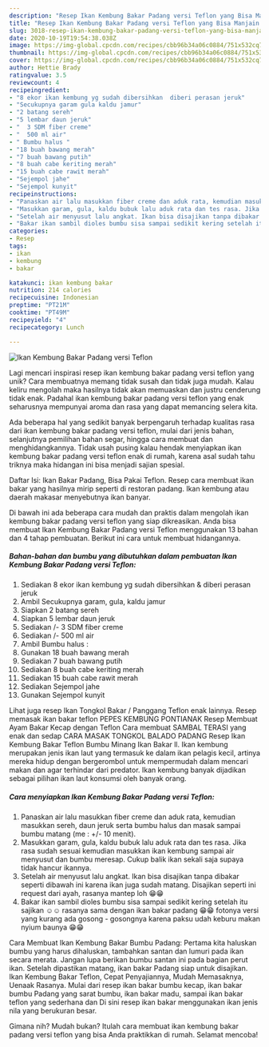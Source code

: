 ```yaml
---
description: "Resep Ikan Kembung Bakar Padang versi Teflon yang Bisa Manjain Lidah"
title: "Resep Ikan Kembung Bakar Padang versi Teflon yang Bisa Manjain Lidah"
slug: 3018-resep-ikan-kembung-bakar-padang-versi-teflon-yang-bisa-manjain-lidah
date: 2020-10-19T19:54:38.038Z
image: https://img-global.cpcdn.com/recipes/cbb96b34a06c0884/751x532cq70/ikan-kembung-bakar-padang-versi-teflon-foto-resep-utama.jpg
thumbnail: https://img-global.cpcdn.com/recipes/cbb96b34a06c0884/751x532cq70/ikan-kembung-bakar-padang-versi-teflon-foto-resep-utama.jpg
cover: https://img-global.cpcdn.com/recipes/cbb96b34a06c0884/751x532cq70/ikan-kembung-bakar-padang-versi-teflon-foto-resep-utama.jpg
author: Hettie Brady
ratingvalue: 3.5
reviewcount: 4
recipeingredient:
- "8 ekor ikan kembung yg sudah dibersihkan  diberi perasan jeruk"
- "Secukupnya garam gula kaldu jamur"
- "2 batang sereh"
- "5 lembar daun jeruk"
- "  3 SDM fiber creme"
- "  500 ml air"
- " Bumbu halus "
- "18 buah bawang merah"
- "7 buah bawang putih"
- "8 buah cabe keriting merah"
- "15 buah cabe rawit merah"
- "Sejempol jahe"
- "Sejempol kunyit"
recipeinstructions:
- "Panaskan air lalu masukkan fiber creme dan aduk rata, kemudian masukkan sereh, daun jeruk serta bumbu halus dan masak sampai bumbu matang (me : +/- 10 menit)."
- "Masukkan garam, gula, kaldu bubuk lalu aduk rata dan tes rasa. Jika rasa sudah sesuai kemudian masukkan ikan kembung sampai air menyusut dan bumbu meresap. Cukup balik ikan sekali saja supaya tidak hancur ikannya."
- "Setelah air menyusut lalu angkat. Ikan bisa disajikan tanpa dibakar seperti dibawah ini karena ikan juga sudah matang. Disajikan seperti ini request dari ayah, rasanya mantep loh 😁😁"
- "Bakar ikan sambil dioles bumbu sisa sampai sedikit kering setelah itu sajikan ☺️☺️ rasanya sama dengan ikan bakar padang 😁😁 fotonya versi yang kurang ada gosong - gosongnya karena paksu udah keburu makan nyium baunya 😁😁"
categories:
- Resep
tags:
- ikan
- kembung
- bakar

katakunci: ikan kembung bakar 
nutrition: 214 calories
recipecuisine: Indonesian
preptime: "PT21M"
cooktime: "PT49M"
recipeyield: "4"
recipecategory: Lunch

---
```



![Ikan Kembung Bakar Padang versi Teflon](https://img-global.cpcdn.com/recipes/cbb96b34a06c0884/751x532cq70/ikan-kembung-bakar-padang-versi-teflon-foto-resep-utama.jpg)

Lagi mencari inspirasi resep ikan kembung bakar padang versi teflon yang unik? Cara membuatnya memang tidak susah dan tidak juga mudah. Kalau keliru mengolah maka hasilnya tidak akan memuaskan dan justru cenderung tidak enak. Padahal ikan kembung bakar padang versi teflon yang enak seharusnya mempunyai aroma dan rasa yang dapat memancing selera kita.

Ada beberapa hal yang sedikit banyak berpengaruh terhadap kualitas rasa dari ikan kembung bakar padang versi teflon, mulai dari jenis bahan, selanjutnya pemilihan bahan segar, hingga cara membuat dan menghidangkannya. Tidak usah pusing kalau hendak menyiapkan ikan kembung bakar padang versi teflon enak di rumah, karena asal sudah tahu triknya maka hidangan ini bisa menjadi sajian spesial.

Daftar Isi: Ikan Bakar Padang, Bisa Pakai Teflon. Resep cara membuat ikan bakar yang hasilnya mirip seperti di restoran padang. Ikan kembung atau daerah makasar menyebutnya ikan banyar.


Di bawah ini ada beberapa cara mudah dan praktis dalam mengolah ikan kembung bakar padang versi teflon yang siap dikreasikan. Anda bisa membuat Ikan Kembung Bakar Padang versi Teflon menggunakan 13 bahan dan 4 tahap pembuatan. Berikut ini cara untuk membuat hidangannya.

<!--inarticleads1-->

##### Bahan-bahan dan bumbu yang dibutuhkan dalam pembuatan Ikan Kembung Bakar Padang versi Teflon:

1. Sediakan 8 ekor ikan kembung yg sudah dibersihkan &amp; diberi perasan jeruk
1. Ambil Secukupnya garam, gula, kaldu jamur
1. Siapkan 2 batang sereh
1. Siapkan 5 lembar daun jeruk
1. Sediakan  /- 3 SDM fiber creme
1. Sediakan  /- 500 ml air
1. Ambil  Bumbu halus :
1. Gunakan 18 buah bawang merah
1. Sediakan 7 buah bawang putih
1. Sediakan 8 buah cabe keriting merah
1. Sediakan 15 buah cabe rawit merah
1. Sediakan Sejempol jahe
1. Gunakan Sejempol kunyit


Lihat juga resep Ikan Tongkol Bakar / Panggang Teflon enak lainnya. Resep memasak ikan bakar teflon PEPES KEMBUNG PONTIANAK Resep Membuat Ayam Bakar Kecap dengan Teflon Cara membuat SAMBAL TERASI yang enak dan sedap CARA MASAK TONGKOL BALADO PADANG Resep Ikan Kembung Bakar Teflon Bumbu Minang Ikan Bakar ll. Ikan kembung merupakan jenis ikan laut yang termasuk ke dalam ikan pelagis kecil, artinya mereka hidup dengan bergerombol untuk mempermudah dalam mencari makan dan agar terhindar dari predator. Ikan kembung banyak dijadikan sebagai pilihan ikan laut konsumsi oleh banyak orang. 

<!--inarticleads2-->

##### Cara menyiapkan Ikan Kembung Bakar Padang versi Teflon:

1. Panaskan air lalu masukkan fiber creme dan aduk rata, kemudian masukkan sereh, daun jeruk serta bumbu halus dan masak sampai bumbu matang (me : +/- 10 menit).
1. Masukkan garam, gula, kaldu bubuk lalu aduk rata dan tes rasa. Jika rasa sudah sesuai kemudian masukkan ikan kembung sampai air menyusut dan bumbu meresap. Cukup balik ikan sekali saja supaya tidak hancur ikannya.
1. Setelah air menyusut lalu angkat. Ikan bisa disajikan tanpa dibakar seperti dibawah ini karena ikan juga sudah matang. Disajikan seperti ini request dari ayah, rasanya mantep loh 😁😁
1. Bakar ikan sambil dioles bumbu sisa sampai sedikit kering setelah itu sajikan ☺️☺️ rasanya sama dengan ikan bakar padang 😁😁 fotonya versi yang kurang ada gosong - gosongnya karena paksu udah keburu makan nyium baunya 😁😁


Cara Membuat Ikan Kembung Bakar Bumbu Padang: Pertama kita haluskan bumbu yang harus dihaluskan, tambahkan santan dan lumuri pada ikan secara merata. Jangan lupa berikan bumbu santan ini pada bagian perut ikan. Setelah dipastikan matang, ikan bakar Padang siap untuk disajikan. Ikan Kembung Bakar Teflon, Cepat Penyajiannya, Mudah Memasaknya, Uenaak Rasanya. Mulai dari resep ikan bakar bumbu kecap, ikan bakar bumbu Padang yang sarat bumbu, ikan bakar madu, sampai ikan bakar teflon yang sederhana dan Di sini resep ikan bakar menggunakan ikan jenis nila yang berukuran besar. 

Gimana nih? Mudah bukan? Itulah cara membuat ikan kembung bakar padang versi teflon yang bisa Anda praktikkan di rumah. Selamat mencoba!
